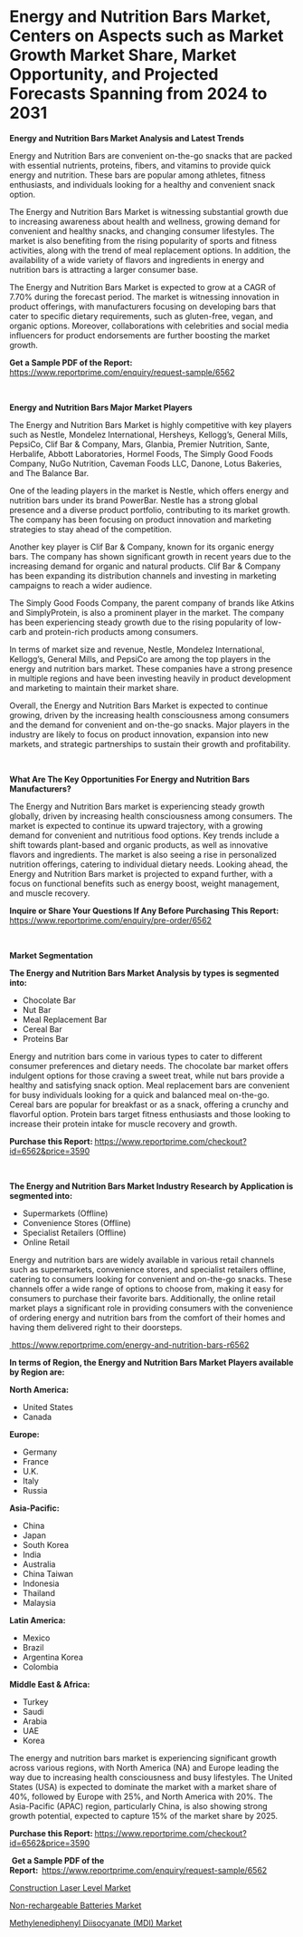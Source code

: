 <p><h1>Energy and Nutrition Bars Market, Centers on Aspects such as Market Growth Market Share, Market Opportunity, and Projected Forecasts Spanning from 2024 to 2031</h1></p><p><strong>Energy and Nutrition Bars Market Analysis and Latest Trends</strong></p>
<p><p>Energy and Nutrition Bars are convenient on-the-go snacks that are packed with essential nutrients, proteins, fibers, and vitamins to provide quick energy and nutrition. These bars are popular among athletes, fitness enthusiasts, and individuals looking for a healthy and convenient snack option.</p><p>The Energy and Nutrition Bars Market is witnessing substantial growth due to increasing awareness about health and wellness, growing demand for convenient and healthy snacks, and changing consumer lifestyles. The market is also benefiting from the rising popularity of sports and fitness activities, along with the trend of meal replacement options. In addition, the availability of a wide variety of flavors and ingredients in energy and nutrition bars is attracting a larger consumer base.</p><p>The Energy and Nutrition Bars Market is expected to grow at a CAGR of 7.70% during the forecast period. The market is witnessing innovation in product offerings, with manufacturers focusing on developing bars that cater to specific dietary requirements, such as gluten-free, vegan, and organic options. Moreover, collaborations with celebrities and social media influencers for product endorsements are further boosting the market growth.</p></p>
<p><strong>Get a Sample PDF of the Report:&nbsp;</strong> <a href="https://www.reportprime.com/enquiry/request-sample/6562">https://www.reportprime.com/enquiry/request-sample/6562</a></p>
<p>&nbsp;</p>
<p><strong>Energy and Nutrition Bars Major Market Players</strong></p>
<p><p>The Energy and Nutrition Bars Market is highly competitive with key players such as Nestle, Mondelez International, Hersheys, Kellogg’s, General Mills, PepsiCo, Clif Bar & Company, Mars, Glanbia, Premier Nutrition, Sante, Herbalife, Abbott Laboratories, Hormel Foods, The Simply Good Foods Company, NuGo Nutrition, Caveman Foods LLC, Danone, Lotus Bakeries, and The Balance Bar.</p><p>One of the leading players in the market is Nestle, which offers energy and nutrition bars under its brand PowerBar. Nestle has a strong global presence and a diverse product portfolio, contributing to its market growth. The company has been focusing on product innovation and marketing strategies to stay ahead of the competition.</p><p>Another key player is Clif Bar & Company, known for its organic energy bars. The company has shown significant growth in recent years due to the increasing demand for organic and natural products. Clif Bar & Company has been expanding its distribution channels and investing in marketing campaigns to reach a wider audience.</p><p>The Simply Good Foods Company, the parent company of brands like Atkins and SimplyProtein, is also a prominent player in the market. The company has been experiencing steady growth due to the rising popularity of low-carb and protein-rich products among consumers.</p><p>In terms of market size and revenue, Nestle, Mondelez International, Kellogg’s, General Mills, and PepsiCo are among the top players in the energy and nutrition bars market. These companies have a strong presence in multiple regions and have been investing heavily in product development and marketing to maintain their market share.</p><p>Overall, the Energy and Nutrition Bars Market is expected to continue growing, driven by the increasing health consciousness among consumers and the demand for convenient and on-the-go snacks. Major players in the industry are likely to focus on product innovation, expansion into new markets, and strategic partnerships to sustain their growth and profitability.</p></p>
<p>&nbsp;</p>
<p><strong>What Are The Key Opportunities For Energy and Nutrition Bars Manufacturers?</strong></p>
<p><p>The Energy and Nutrition Bars market is experiencing steady growth globally, driven by increasing health consciousness among consumers. The market is expected to continue its upward trajectory, with a growing demand for convenient and nutritious food options. Key trends include a shift towards plant-based and organic products, as well as innovative flavors and ingredients. The market is also seeing a rise in personalized nutrition offerings, catering to individual dietary needs. Looking ahead, the Energy and Nutrition Bars market is projected to expand further, with a focus on functional benefits such as energy boost, weight management, and muscle recovery.</p></p>
<p><strong>Inquire or Share Your Questions If Any Before Purchasing This Report:</strong> <a href="https://www.reportprime.com/enquiry/pre-order/6562">https://www.reportprime.com/enquiry/pre-order/6562</a></p>
<p>&nbsp;</p>
<p><strong>Market Segmentation</strong></p>
<p><strong>The Energy and Nutrition Bars Market Analysis by types is segmented into:</strong></p>
<p><ul><li>Chocolate Bar</li><li>Nut Bar</li><li>Meal Replacement Bar</li><li>Cereal Bar</li><li>Proteins Bar</li></ul></p>
<p><p>Energy and nutrition bars come in various types to cater to different consumer preferences and dietary needs. The chocolate bar market offers indulgent options for those craving a sweet treat, while nut bars provide a healthy and satisfying snack option. Meal replacement bars are convenient for busy individuals looking for a quick and balanced meal on-the-go. Cereal bars are popular for breakfast or as a snack, offering a crunchy and flavorful option. Protein bars target fitness enthusiasts and those looking to increase their protein intake for muscle recovery and growth.</p></p>
<p><strong>Purchase this Report:&nbsp;</strong><a href="https://www.reportprime.com/checkout?id=6562&price=3590">https://www.reportprime.com/checkout?id=6562&price=3590</a></p>
<p>&nbsp;</p>
<p><strong>The Energy and Nutrition Bars Market Industry Research by Application is segmented into:</strong></p>
<p><ul><li>Supermarkets (Offline)</li><li>Convenience Stores (Offline)</li><li>Specialist Retailers (Offline)</li><li>Online Retail</li></ul></p>
<p><p>Energy and nutrition bars are widely available in various retail channels such as supermarkets, convenience stores, and specialist retailers offline, catering to consumers looking for convenient and on-the-go snacks. These channels offer a wide range of options to choose from, making it easy for consumers to purchase their favorite bars. Additionally, the online retail market plays a significant role in providing consumers with the convenience of ordering energy and nutrition bars from the comfort of their homes and having them delivered right to their doorsteps.</p></p>
<p><a href="https://www.reportprime.com/energy-and-nutrition-bars-r6562">&nbsp;https://www.reportprime.com/energy-and-nutrition-bars-r6562</a></p>
<p><strong>In terms of Region, the Energy and Nutrition Bars Market Players available by Region are:</strong></p>
<p>
    <p> <strong> North America: </strong>
        <ul>
            <li>United States</li>
            <li>Canada</li>
        </ul>
        </p> 
    <p> <strong> Europe: </strong>
        <ul>
            <li>Germany</li>
            <li>France</li>
            <li>U.K.</li>
            <li>Italy</li>
            <li>Russia</li>
        </ul>
        </p> 
    <p> <strong> Asia-Pacific: </strong>
        <ul>
            <li>China</li>
            <li>Japan</li>
            <li>South Korea</li>
            <li>India</li>
            <li>Australia</li>
            <li>China Taiwan</li>
            <li>Indonesia</li>
            <li>Thailand</li>
            <li>Malaysia</li>
        </ul>
        </p> 
    <p> <strong> Latin America: </strong>
        <ul>
            <li>Mexico</li>
            <li>Brazil</li>
            <li>Argentina Korea</li>
            <li>Colombia</li>
        </ul>
        </p> 
    <p> <strong> Middle East & Africa: </strong>
        <ul>
            <li>Turkey</li>
            <li>Saudi</li>
            <li>Arabia</li>
            <li>UAE</li>
            <li>Korea</li>
        </ul>
    </p>
    </p>
<p><p>The energy and nutrition bars market is experiencing significant growth across various regions, with North America (NA) and Europe leading the way due to increasing health consciousness and busy lifestyles. The United States (USA) is expected to dominate the market with a market share of 40%, followed by Europe with 25%, and North America with 20%. The Asia-Pacific (APAC) region, particularly China, is also showing strong growth potential, expected to capture 15% of the market share by 2025.</p></p>
<p><strong>Purchase this Report: </strong><a href="https://www.reportprime.com/checkout?id=6562&price=3590">https://www.reportprime.com/checkout?id=6562&price=3590</a></p>
<p>&nbsp;<strong>Get a Sample PDF of the Report:&nbsp;&nbsp;</strong><a href="https://www.reportprime.com/enquiry/request-sample/6562">https://www.reportprime.com/enquiry/request-sample/6562</a></p>
<p><strong></strong></p>
<p><p><a href="https://www.linkedin.com/pulse/construction-laser-level-market-research-report-provides-critical-aeise?trackingId=tMURI31CWLquGru1r3Qwng%3D%3D">Construction Laser Level Market</a></p><p><a href="https://www.linkedin.com/pulse/non-rechargeable-batteries-market-research-report-forecasted-wn3de?trackingId=5E4hrWxFV0MlRuoFtcUV%2Bg%3D%3D">Non-rechargeable Batteries Market</a></p><p><a href="https://www.linkedin.com/pulse/methylenediphenyl-diisocyanate-mdi-market-size-growth-segmentation-ocwve?trackingId=K2Xm7FkOeLKzM3PpuCB72w%3D%3D">Methylenediphenyl Diisocyanate (MDI) Market</a></p></p>